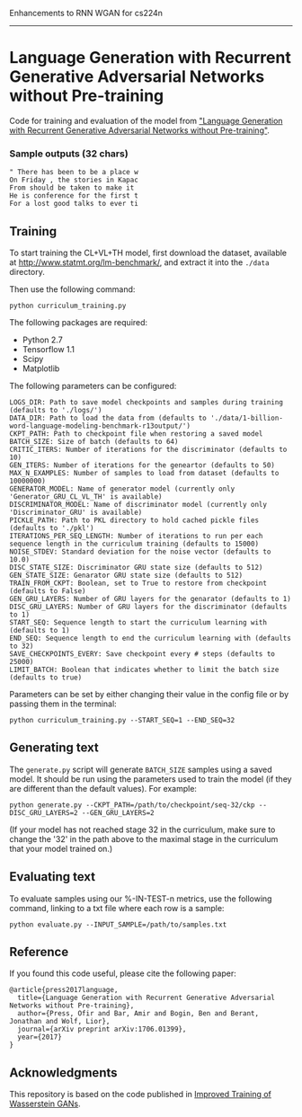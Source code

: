 Enhancements to RNN WGAN for cs224n



---------------
# Language Generation with Recurrent Generative Adversarial Networks without Pre-training

Code for training and evaluation of the model from ["Language Generation with Recurrent Generative Adversarial Networks without Pre-training"](https://arxiv.org/abs/1706.01399).  


 
### Sample outputs (32 chars)

``` 
" There has been to be a place w
On Friday , the stories in Kapac
From should be taken to make it 
He is conference for the first t
For a lost good talks to ever ti
```

## Training

To start training the CL+VL+TH model, first download the dataset, available at <http://www.statmt.org/lm-benchmark/>, and extract it into the `./data` directory.

Then use the following command:

```
python curriculum_training.py
```

The following packages are required:

* Python 2.7
* Tensorflow 1.1
* Scipy
* Matplotlib


The following parameters can be configured:

```
LOGS_DIR: Path to save model checkpoints and samples during training (defaults to './logs/')
DATA_DIR: Path to load the data from (defaults to './data/1-billion-word-language-modeling-benchmark-r13output/')
CKPT_PATH: Path to checkpoint file when restoring a saved model
BATCH_SIZE: Size of batch (defaults to 64)
CRITIC_ITERS: Number of iterations for the discriminator (defaults to 10)
GEN_ITERS: Number of iterations for the geneartor (defaults to 50)
MAX_N_EXAMPLES: Number of samples to load from dataset (defaults to 10000000)
GENERATOR_MODEL: Name of generator model (currently only 'Generator_GRU_CL_VL_TH' is available)
DISCRIMINATOR_MODEL: Name of discriminator model (currently only 'Discriminator_GRU' is available)
PICKLE_PATH: Path to PKL directory to hold cached pickle files (defaults to './pkl')
ITERATIONS_PER_SEQ_LENGTH: Number of iterations to run per each sequence length in the curriculum training (defaults to 15000)
NOISE_STDEV: Standard deviation for the noise vector (defaults to 10.0)
DISC_STATE_SIZE: Discriminator GRU state size (defaults to 512)
GEN_STATE_SIZE: Genarator GRU state size (defaults to 512)
TRAIN_FROM_CKPT: Boolean, set to True to restore from checkpoint (defaults to False)
GEN_GRU_LAYERS: Number of GRU layers for the genarator (defaults to 1)
DISC_GRU_LAYERS: Number of GRU layers for the discriminator (defaults to 1)
START_SEQ: Sequence length to start the curriculum learning with (defaults to 1)
END_SEQ: Sequence length to end the curriculum learning with (defaults to 32)
SAVE_CHECKPOINTS_EVERY: Save checkpoint every # steps (defaults to 25000)
LIMIT_BATCH: Boolean that indicates whether to limit the batch size  (defaults to true)

```

Parameters can be set by either changing their value in the config file or by passing them in the terminal:

```
python curriculum_training.py --START_SEQ=1 --END_SEQ=32
```

## Generating text

The `generate.py` script will generate `BATCH_SIZE` samples using a saved model. It should be run using the parameters used to train the model (if they are different than the default values). For example:

``` 
python generate.py --CKPT_PATH=/path/to/checkpoint/seq-32/ckp --DISC_GRU_LAYERS=2 --GEN_GRU_LAYERS=2
```

(If your model has not reached stage 32 in the curriculum, make sure to change the '32' in the path above to the maximal stage in the curriculum that your model trained on.)

## Evaluating text

To evaluate samples using our %-IN-TEST-n metrics, use the following command, linking to a txt file where each row is a sample:

``` 
python evaluate.py --INPUT_SAMPLE=/path/to/samples.txt
```


## Reference
If you found this code useful, please cite the following paper:

```
@article{press2017language,
  title={Language Generation with Recurrent Generative Adversarial Networks without Pre-training},
  author={Press, Ofir and Bar, Amir and Bogin, Ben and Berant, Jonathan and Wolf, Lior},
  journal={arXiv preprint arXiv:1706.01399},
  year={2017}
}
```

## Acknowledgments

This repository is based on the code published in [Improved Training of Wasserstein GANs](https://github.com/igul222/improved_wgan_training).
